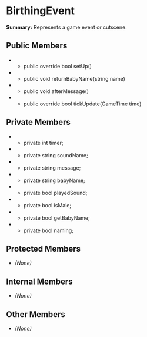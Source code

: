 # BirthingEvent

**Summary:** Represents a game event or cutscene.

## Public Members
- - public override bool setUp()
- - public void returnBabyName(string name)
- - public void afterMessage()
- - public override bool tickUpdate(GameTime time)

## Private Members
- - private int timer;
- - private string soundName;
- - private string message;
- - private string babyName;
- - private bool playedSound;
- - private bool isMale;
- - private bool getBabyName;
- - private bool naming;

## Protected Members
- *(None)*

## Internal Members
- *(None)*

## Other Members
- *(None)*
